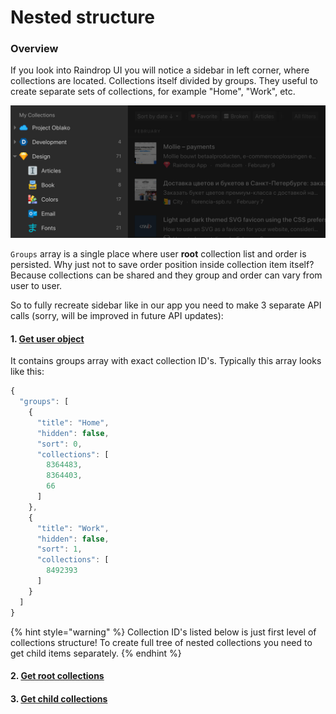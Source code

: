 # Nested structure

### Overview

If you look into Raindrop UI you will notice a sidebar in left corner, where collections are located. Collections itself divided by groups. They useful to create separate sets of collections, for example "Home", "Work", etc.

![](../../.gitbook/assets/sidebar.png)

`Groups` array is a single place where user **root** collection list and order is persisted. Why just not to save order position inside collection item itself? Because collections can be shared and they group and order can vary from user to user.

So to fully recreate sidebar like in our app you need to make 3 separate API calls \(sorry, will be improved in future API updates\):

#### 1. [Get user object](../user/authenticated.md#get-user)

It contains groups array with exact collection ID's. Typically this array looks like this:

```javascript
{
  "groups": [
    {
      "title": "Home",
      "hidden": false,
      "sort": 0,
      "collections": [
        8364483,
        8364403,
        66
      ]
    },
    {
      "title": "Work",
      "hidden": false,
      "sort": 1,
      "collections": [
        8492393
      ]
    }
  ]
}
```

{% hint style="warning" %}
Collection ID's listed below is just first level of collections structure! To create full tree of nested collections you need to get child items separately.
{% endhint %}

#### 2. [Get root collections](./#get-root-collections)

#### 3. [Get child collections](./#get-nested-collections)

